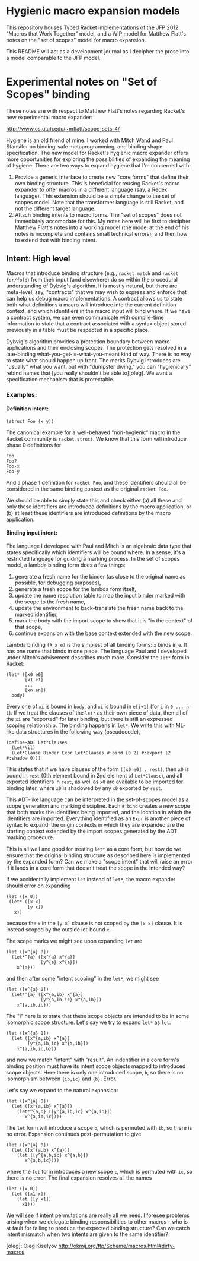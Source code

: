 # Hygienic macro expansion models

This repository houses Typed Racket implementations of the JFP 2012 "Macros that Work Together" model, and a WIP model for Matthew Flatt's notes on the "set of scopes" model for macro expansion.

This README will act as a development journal as I decipher the prose into a model comparable to the JFP model.

# Experimental notes on "Set of Scopes" binding

These notes are with respect to Matthew Flatt's notes regarding Racket's new experimental macro expander:

  http://www.cs.utah.edu/~mflatt/scope-sets-4/

Hygiene is an old friend of mine. I worked with Mitch Wand and Paul Stansifer on binding-safe metaprogramming, and binding shape specification. The new model for Racket's hygienic macro expander offers more opportunities for exploring the possibilities of expanding the meaning of hygiene. There are two ways to expand hygiene that I'm concerned with:

  1. Provide a generic interface to create new "core forms" that define their own binding structure. This is beneficial for reusing Racket's macro expander to offer macros in a different language (say, a Redex language). This extension should be a simple change to the set of scopes model. Note that the transformer language is still Racket, and not the different target language.
  2. Attach binding intents to macro forms. The "set of scopes" does not immediately accomodate for this. My notes here will be first to decipher Matthew Flatt's notes into a working model (the model at the end of his notes is incomplete and contains small technical errors), and then how to extend that with binding intent.

## Intent: High level

Macros that introduce binding structure (e.g., ```racket match``` and ```racket for/fold```) from their input (and elsewhere) do so within the procedural understanding of Dybvig's algorithm. It is mostly natural, but there are meta-level, say, "contracts" that we may wish to express and enforce that can help us debug macro implementations. A contract allows us to state both what definitions a macro will introduce into the current definition context, and which identifiers in the macro input will bind where. If we have a contract system, we can even communicate with compile-time information to state that a contract associated with a syntax object stored previously in a table must be respected in a specific place.

Dybvig's algorithm provides a protection boundary between macro applications and their enclosing scopes. The protection gets resolved in a late-binding what-you-get-is-what-you-meant kind of way. There is no way to state what should happen up front. The marks Dybvig introduces are "usually" what you want, but with "dumpster diving," you can "hygienically" rebind names that [you really shouldn't be able to][oleg]. We want a specification mechanism that is protectable.

### Examples:

#### Definition intent:
```racket
(struct Foo (x y))
```
The canonical example for a well-behaved "non-hygienic" macro in the Racket community is ```racket struct```. We know that this form will introduce phase 0 definitions for

```racket
Foo
Foo?
Foo-x
Foo-y
```
And a phase 1 definition for ```racket Foo```, and these identifiers should all be considered in the same binding context as the original ```racket Foo```.

We should be able to simply state this and check either
   (a) all these and only these identifiers are introduced definitions by the macro application, or
   (b) at least these identifiers are introduced definitions by the macro application.

#### Binding input intent:

The language I developed with Paul and Mitch is an algebraic data type that states specifically which identifiers will be bound where. In a sense, it's a restricted language for guiding a marking process.
In the set of scopes model, a lambda binding form does a few things:

  1. generate a fresh name for the binder (as close to the original name as possible, for debugging purposes),
  2. generate a fresh scope for the lambda form itself,
  3. update the name resolution table to map the input binder marked with the scope to the fresh name,
  4. update the environment to back-translate the fresh name back to the marked identifier,
  5. mark the body with the import scope to show that it is "in the context" of that scope,
  6. continue expansion with the base context extended with the new scope.

Lambda binding `(λ x e)` is the simplest of all binding forms: `x` binds in `e`. It has one name that binds in one place. The language Paul and I developed under Mitch's advisement describes much more. Consider the `let*` form in Racket:

```racket
(let* ([x0 e0]
       [x1 e1]
       ...
       [xn en])
  body)
```
Every one of `xi` is bound in `body`, and `xi` is bound in `e[i+1]` (for `i` in `0 ... n-1`).
If we treat the clauses of the `let*` as their own piece of data, then all of the `xi` are "exported" for later binding, but there is still an expressed scoping relationship. The binding happens in `let*`.
We write this with ML-like data structures in the following way (pseudocode),
```racket
(define-ADT Let*Clauses
  (Let*Nil)
  (Let*Clause Binder Expr Let*Clauses #:bind [0 2] #:export (2 #:shadow 0)))
```
This states that if we have clauses of the form `([x0 e0] . rest)`, then `x0` is bound in `rest` (0th element bound in 2nd element of `Let*Clause`), and all exported identifiers in `rest`, as well as `x0` are available to be imported for binding later, where `x0` is shadowed by any `x0` exported by `rest`.

This ADT-like language can be interpreted in the set-of-scopes model as a scope generation and marking discipline. Each `#:bind` creates a new scope that both marks the identifiers being imported, and the location in which the identifiers are imported. Everything identified as an `Expr` is another piece of syntax to expand: the origin contexts in which they are expanded are the starting context extended by the import scopes generated by the ADT marking procedure.

This is all well and good for treating `let*` as a core form, but how do we ensure that the original binding structure as described here is implemented by the expanded form? Can we make a "scope intent" that will raise an error if it lands in a core form that doesn't treat the scope in the intended way?

If we accidentally implement `let` instead of `let*`, the macro expander should error on expanding
```racket
(let ([x 0])
 (let* ([x x]
        [y x])
   x))
```
because the `x` in the `[y x]` clause is not scoped by the `[x x]` clause. It is instead scoped by the outside let-bound `x`.

The scope marks we might see upon expanding `let` are
```racket
(let ([x^{a} 0])
  (let*^{a} ([x^{a} x^{a}]
             [y^{a} x^{a}])
    x^{a}))
```
and then after some "intent scoping" in the `let*`, we might see
```racket
(let ([x^{a} 0])
  (let*^{a} ([x^{a,ib} x^{a}]
             [y^{a,ib,ic} x^{a,ib}])
    x^{a,ib,ic}))
```
The "i" here is to state that these scope objects are intended to be in some isomorphic scope structure. Let's say we try to expand `let*` as `let`:
```racket
(let ([x^{a} 0])
  (let ([x^{a,ib} x^{a}]
        [y^{a,ib,ic} x^{a,ib}])
    x^{a,ib,ic,b}))
```
and now we match "intent" with "result". An indentifier in a core form's binding position must have its intent scope objects mapped to introduced scope objects. Here there is only one introduced scope, `b`, so there is no isomorphism between `{ib,ic}` and `{b}`. Error.

Let's say we expand to the natural expansion:
```racket
(let ([x^{a} 0])
  (let ([x^{a,ib} x^{a}])
    (let*^{a,b} ([y^{a,ib,ic} x^{a,ib}])
       x^{a,ib,ic})))
```
The `let` form will introduce a scope `b`, which is permuted with `ib`, so there is no error.
Expansion continues post-permutation to give
```racket
(let ([x^{a} 0])
  (let ([x^{a,b} x^{a}])
    (let ([y^{a,b,ic} x^{a,b}])
       x^{a,b,ic})))
```
where the `let` form introduces a new scope `c`, which is permuted with `ic`, so there is no error.
The final expansion resolves all the names
```racket
(let ([x 0])
  (let ([x1 x])
    (let ([y x1])
      x1)))
```

We will see if intent permutations are really all we need. I foresee problems arising when we delegate binding responsibilities to other macros - who is at fault for failing to produce the expected binding structure? Can we catch intent mismatch when two intents are given to the same identifier?

[oleg]: Oleg Kiselyov http://okmij.org/ftp/Scheme/macros.html#dirty-macros